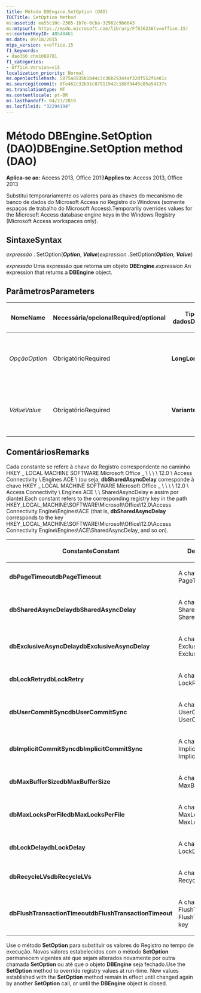 ```yaml
---
title: Método DBEngine.SetOption (DAO)
TOCTitle: SetOption Method
ms:assetid: ea55c10c-2385-1b7e-0cba-32982c9b6643
ms:mtpsurl: https://msdn.microsoft.com/library/Ff836236(v=office.15)
ms:contentKeyID: 48548461
ms.date: 09/18/2015
mtps_version: v=office.15
f1_keywords:
- dao360.chm1088781
f1_categories:
- Office.Version=v15
localization_priority: Normal
ms.openlocfilehash: 5875a8935b1b44c3c36b29344af32df552f6e01c
ms.sourcegitcommit: 8fe462c32b91c87911942c188f3445e85a54137c
ms.translationtype: MT
ms.contentlocale: pt-BR
ms.lasthandoff: 04/23/2019
ms.locfileid: "32294194"
---
```

# <a name="dbenginesetoption-method-dao"></a><span data-ttu-id="73bf8-102">Método DBEngine.SetOption (DAO)</span><span class="sxs-lookup"><span data-stu-id="73bf8-102">DBEngine.SetOption method (DAO)</span></span>

<span data-ttu-id="73bf8-103">**Aplica-se ao:** Access 2013, Office 2013</span><span class="sxs-lookup"><span data-stu-id="73bf8-103">**Applies to**: Access 2013, Office 2013</span></span>

<span data-ttu-id="73bf8-104">Substitui temporariamente os valores para as chaves do mecanismo de banco de dados do Microsoft Access no Registro do Windows (somente espaços de trabalho do Microsoft Access).</span><span class="sxs-lookup"><span data-stu-id="73bf8-104">Temporarily overrides values for the Microsoft Access database engine keys in the Windows Registry (Microsoft Access workspaces only).</span></span>

## <a name="syntax"></a><span data-ttu-id="73bf8-105">Sintaxe</span><span class="sxs-lookup"><span data-stu-id="73bf8-105">Syntax</span></span>

<span data-ttu-id="73bf8-106">*expressão* . SetOption(***Option***, ***Value***)</span><span class="sxs-lookup"><span data-stu-id="73bf8-106">*expression* .SetOption(***Option***, ***Value***)</span></span>

<span data-ttu-id="73bf8-107">*expressão* Uma expressão que retorna um objeto **DBEngine**.</span><span class="sxs-lookup"><span data-stu-id="73bf8-107">*expression* An expression that returns a **DBEngine** object.</span></span>

## <a name="parameters"></a><span data-ttu-id="73bf8-108">Parâmetros</span><span class="sxs-lookup"><span data-stu-id="73bf8-108">Parameters</span></span>

<table>
<colgroup>
<col style="width: 25%" />
<col style="width: 25%" />
<col style="width: 25%" />
<col style="width: 25%" />
</colgroup>
<thead>
<tr class="header">
<th><p><span data-ttu-id="73bf8-109">Nome</span><span class="sxs-lookup"><span data-stu-id="73bf8-109">Name</span></span></p></th>
<th><p><span data-ttu-id="73bf8-110">Necessária/opcional</span><span class="sxs-lookup"><span data-stu-id="73bf8-110">Required/optional</span></span></p></th>
<th><p><span data-ttu-id="73bf8-111">Tipo de dados</span><span class="sxs-lookup"><span data-stu-id="73bf8-111">Data type</span></span></p></th>
<th><p><span data-ttu-id="73bf8-112">Descrição</span><span class="sxs-lookup"><span data-stu-id="73bf8-112">Description</span></span></p></th>
</tr>
</thead>
<tbody>
<tr class="odd">
<td><p><span data-ttu-id="73bf8-113"><em>Opção</em></span><span class="sxs-lookup"><span data-stu-id="73bf8-113"><em>Option</em></span></span></p></td>
<td><p><span data-ttu-id="73bf8-114">Obrigatório</span><span class="sxs-lookup"><span data-stu-id="73bf8-114">Required</span></span></p></td>
<td><p><span data-ttu-id="73bf8-115"><strong>Long</strong></span><span class="sxs-lookup"><span data-stu-id="73bf8-115"><strong>Long</strong></span></span></p></td>
<td><p><span data-ttu-id="73bf8-116">Uma constante como descrita em Comentários.</span><span class="sxs-lookup"><span data-stu-id="73bf8-116">A constant as described in Remarks.</span></span></p></td>
</tr>
<tr class="even">
<td><p><span data-ttu-id="73bf8-117"><em>Value</em></span><span class="sxs-lookup"><span data-stu-id="73bf8-117"><em>Value</em></span></span></p></td>
<td><p><span data-ttu-id="73bf8-118">Obrigatório</span><span class="sxs-lookup"><span data-stu-id="73bf8-118">Required</span></span></p></td>
<td><p><span data-ttu-id="73bf8-119"><strong>Variantes</strong></span><span class="sxs-lookup"><span data-stu-id="73bf8-119"><strong>Variant</strong></span></span></p></td>
<td><p><span data-ttu-id="73bf8-120">O valor para o qual você deseja definir a opção.</span><span class="sxs-lookup"><span data-stu-id="73bf8-120">The value that you want to set option to.</span></span></p></td>
</tr>
</tbody>
</table>


## <a name="remarks"></a><span data-ttu-id="73bf8-121">Comentários</span><span class="sxs-lookup"><span data-stu-id="73bf8-121">Remarks</span></span>

<span data-ttu-id="73bf8-122">Cada constante se refere à chave do Registro correspondente no caminho HKEY \_ LOCAL MACHINE SOFTWARE Microsoft Office \_ \\ \\ \\ \\ 12.0 \\ Access Connectivity \\ Engines ACE \\ (ou seja, **dbSharedAsyncDelay** corresponde à chave HKEY \_ LOCAL MACHINE SOFTWARE Microsoft Office \_ \\ \\ \\ \\ 12.0 \\ Access Connectivity \\ Engines ACE \\ \\ SharedAsyncDelay e assim por diante).</span><span class="sxs-lookup"><span data-stu-id="73bf8-122">Each constant refers to the corresponding registry key in the path HKEY\_LOCAL\_MACHINE\\SOFTWARE\\Microsoft\\Office\\12.0\\Access Connectivity Engine\\Engines\\ACE (that is, **dbSharedAsyncDelay** corresponds to the key HKEY\_LOCAL\_MACHINE\\SOFTWARE\\Microsoft\\Office\\12.0\\Access Connectivity Engine\\Engines\\ACE\\SharedAsyncDelay, and so on).</span></span>

<table>
<colgroup>
<col style="width: 50%" />
<col style="width: 50%" />
</colgroup>
<thead>
<tr class="header">
<th><p><span data-ttu-id="73bf8-123">Constante</span><span class="sxs-lookup"><span data-stu-id="73bf8-123">Constant</span></span></p></th>
<th><p><span data-ttu-id="73bf8-124">Descrição</span><span class="sxs-lookup"><span data-stu-id="73bf8-124">Description</span></span></p></th>
</tr>
</thead>
<tbody>
<tr class="odd">
<td><p><span data-ttu-id="73bf8-125"><strong>dbPageTimeout</strong></span><span class="sxs-lookup"><span data-stu-id="73bf8-125"><strong>dbPageTimeout</strong></span></span></p></td>
<td><p><span data-ttu-id="73bf8-126">A chave PageTimeout</span><span class="sxs-lookup"><span data-stu-id="73bf8-126">The PageTimeout key</span></span></p></td>
</tr>
<tr class="even">
<td><p><span data-ttu-id="73bf8-127"><strong>dbSharedAsyncDelay</strong></span><span class="sxs-lookup"><span data-stu-id="73bf8-127"><strong>dbSharedAsyncDelay</strong></span></span></p></td>
<td><p><span data-ttu-id="73bf8-128">A chave SharedAsyncDelay</span><span class="sxs-lookup"><span data-stu-id="73bf8-128">The SharedAsyncDelay key</span></span></p></td>
</tr>
<tr class="odd">
<td><p><span data-ttu-id="73bf8-129"><strong>dbExclusiveAsyncDelay</strong></span><span class="sxs-lookup"><span data-stu-id="73bf8-129"><strong>dbExclusiveAsyncDelay</strong></span></span></p></td>
<td><p><span data-ttu-id="73bf8-130">A chave ExclusiveAsyncDelay</span><span class="sxs-lookup"><span data-stu-id="73bf8-130">The ExclusiveAsyncDelay key</span></span></p></td>
</tr>
<tr class="even">
<td><p><span data-ttu-id="73bf8-131"><strong>dbLockRetry</strong></span><span class="sxs-lookup"><span data-stu-id="73bf8-131"><strong>dbLockRetry</strong></span></span></p></td>
<td><p><span data-ttu-id="73bf8-132">A chave LockRetry</span><span class="sxs-lookup"><span data-stu-id="73bf8-132">The LockRetry key</span></span></p></td>
</tr>
<tr class="odd">
<td><p><span data-ttu-id="73bf8-133"><strong>dbUserCommitSync</strong></span><span class="sxs-lookup"><span data-stu-id="73bf8-133"><strong>dbUserCommitSync</strong></span></span></p></td>
<td><p><span data-ttu-id="73bf8-134">A chave UserCommitSync</span><span class="sxs-lookup"><span data-stu-id="73bf8-134">The UserCommitSync key</span></span></p></td>
</tr>
<tr class="even">
<td><p><span data-ttu-id="73bf8-135"><strong>dbImplicitCommitSync</strong></span><span class="sxs-lookup"><span data-stu-id="73bf8-135"><strong>dbImplicitCommitSync</strong></span></span></p></td>
<td><p><span data-ttu-id="73bf8-136">A chave ImplicitCommitSync</span><span class="sxs-lookup"><span data-stu-id="73bf8-136">The ImplicitCommitSync key</span></span></p></td>
</tr>
<tr class="odd">
<td><p><span data-ttu-id="73bf8-137"><strong>dbMaxBufferSize</strong></span><span class="sxs-lookup"><span data-stu-id="73bf8-137"><strong>dbMaxBufferSize</strong></span></span></p></td>
<td><p><span data-ttu-id="73bf8-138">A chave MaxBufferSize</span><span class="sxs-lookup"><span data-stu-id="73bf8-138">The MaxBufferSize key</span></span></p></td>
</tr>
<tr class="even">
<td><p><span data-ttu-id="73bf8-139"><strong>dbMaxLocksPerFile</strong></span><span class="sxs-lookup"><span data-stu-id="73bf8-139"><strong>dbMaxLocksPerFile</strong></span></span></p></td>
<td><p><span data-ttu-id="73bf8-140">A chave MaxLocksPerFile</span><span class="sxs-lookup"><span data-stu-id="73bf8-140">The MaxLocksPerFile key</span></span></p></td>
</tr>
<tr class="odd">
<td><p><span data-ttu-id="73bf8-141"><strong>dbLockDelay</strong></span><span class="sxs-lookup"><span data-stu-id="73bf8-141"><strong>dbLockDelay</strong></span></span></p></td>
<td><p><span data-ttu-id="73bf8-142">A chave LockDelay</span><span class="sxs-lookup"><span data-stu-id="73bf8-142">The LockDelay key</span></span></p></td>
</tr>
<tr class="even">
<td><p><span data-ttu-id="73bf8-143"><strong>dbRecycleLVs</strong></span><span class="sxs-lookup"><span data-stu-id="73bf8-143"><strong>dbRecycleLVs</strong></span></span></p></td>
<td><p><span data-ttu-id="73bf8-144">A chave RecycleLVs</span><span class="sxs-lookup"><span data-stu-id="73bf8-144">The RecycleLVs key</span></span></p></td>
</tr>
<tr class="odd">
<td><p><span data-ttu-id="73bf8-145"><strong>dbFlushTransactionTimeout</strong></span><span class="sxs-lookup"><span data-stu-id="73bf8-145"><strong>dbFlushTransactionTimeout</strong></span></span></p></td>
<td><p><span data-ttu-id="73bf8-146">A chave FlushTransactionTimeout</span><span class="sxs-lookup"><span data-stu-id="73bf8-146">The FlushTransactionTimeout key</span></span></p></td>
</tr>
</tbody>
</table>


<span data-ttu-id="73bf8-p101">Use o método **SetOption** para substituir os valores do Registro no tempo de execução. Novos valores estabelecidos com o método **SetOption** permanecem vigentes até que sejam alterados novamente por outra chamada **SetOption** ou até que o objeto **DBEngine** seja fechado.</span><span class="sxs-lookup"><span data-stu-id="73bf8-p101">Use the **SetOption** method to override registry values at run-time. New values established with the **SetOption** method remain in effect until changed again by another **SetOption** call, or until the **DBEngine** object is closed.</span></span>

